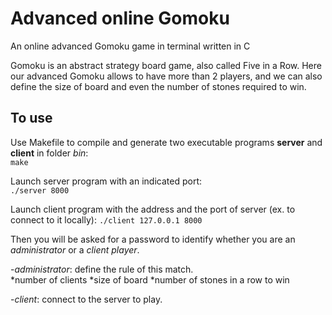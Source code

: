 # Advanced online Gomoku
An online advanced Gomoku game in terminal written in C

Gomoku is an abstract strategy board game, also called Five in a Row. Here our advanced Gomoku allows to have more than 2 players, and we can also define the size of board and even the number of stones required to win.

## To use
Use Makefile to compile and generate two executable programs **server** and **client** in folder *bin*:  
`make`

Launch server program with an indicated port:  
`./server 8000`

Launch client program with the address and the port of server (ex. to connect to it locally):
`./client 127.0.0.1 8000`

Then you will be asked for a password to identify whether you are an *administrator* or a *client player*.

-*administrator*: define the rule of this match.  
*number of clients
*size of board
*number of stones in a row to win

-*client*: connect to the server to play.
